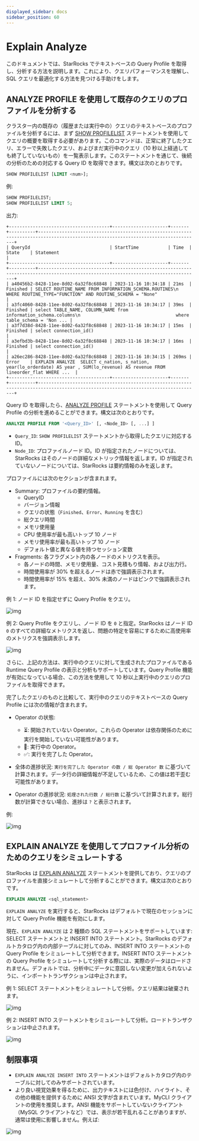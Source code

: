 ```yaml
---
displayed_sidebar: docs
sidebar_position: 60
---
```


# Explain Analyze

このドキュメントでは、StarRocks でテキストベースの Query Profile を取得し、分析する方法を説明します。これにより、クエリパフォーマンスを理解し、SQL クエリを最適化する方法を見つける手助けをします。

## ANALYZE PROFILE を使用して既存のクエリのプロファイルを分析する

クラスター内の既存の（履歴または実行中の）クエリのテキストベースのプロファイルを分析するには、まず [SHOW PROFILELIST](../../sql-reference/sql-statements/cluster-management/plan_profile/SHOW_PROFILELIST.md) ステートメントを使用してクエリの概要を取得する必要があります。このコマンドは、正常に終了したクエリ、エラーで失敗したクエリ、およびまだ実行中のクエリ（10 秒以上経過しても終了していないもの）を一覧表示します。このステートメントを通じて、後続の分析のための対応する Query ID を取得できます。構文は次のとおりです。

```SQL
SHOW PROFILELIST [LIMIT <num>];
```

例:

```SQL
SHOW PROFILELIST;
SHOW PROFILELIST LIMIT 5;
```

出力:

```plaintext
+--------------------------------------+---------------------+-------+----------+-----------------------------------------------------------------------------------------------------------------------------------+
| QueryId                              | StartTime           | Time  | State    | Statement                                                                                                                         |
+--------------------------------------+---------------------+-------+----------+-----------------------------------------------------------------------------------------------------------------------------------+
| a40456b2-8428-11ee-8d02-6a32f8c68848 | 2023-11-16 10:34:18 | 21ms  | Finished | SELECT ROUTINE_NAME FROM INFORMATION_SCHEMA.ROUTINES\n    WHERE ROUTINE_TYPE="FUNCTION" AND ROUTINE_SCHEMA = "None"               |
| a3fc4060-8428-11ee-8d02-6a32f8c68848 | 2023-11-16 10:34:17 | 39ms  | Finished | select TABLE_NAME, COLUMN_NAME from information_schema.columns\n                                    where table_schema = 'Non ... |
| a3f7d38d-8428-11ee-8d02-6a32f8c68848 | 2023-11-16 10:34:17 | 15ms  | Finished | select connection_id()                                                                                                            |
| a3efbd3b-8428-11ee-8d02-6a32f8c68848 | 2023-11-16 10:34:17 | 16ms  | Finished | select connection_id()                                                                                                            |
| a26ec286-8428-11ee-8d02-6a32f8c68848 | 2023-11-16 10:34:15 | 269ms | Error    | EXPLAIN ANALYZE  SELECT c_nation, s_nation, year(lo_orderdate) AS year , SUM(lo_revenue) AS revenue FROM lineorder_flat WHERE ...  |
+--------------------------------------+---------------------+-------+----------+-----------------------------------------------------------------------------------------------------------------------------------+
```

Query ID を取得したら、[ANALYZE PROFILE](../../sql-reference/sql-statements/cluster-management/plan_profile/ANALYZE_PROFILE.md) ステートメントを使用して Query Profile の分析を進めることができます。構文は次のとおりです。

```SQL
ANALYZE PROFILE FROM '<Query_ID>' [, <Node_ID> [, ...] ]
```

- `Query_ID`: `SHOW PROFILELIST` ステートメントから取得したクエリに対応する ID。
- `Node_ID`: プロファイルノード ID。ID が指定されたノードについては、StarRocks はそのノードの詳細なメトリック情報を返します。ID が指定されていないノードについては、StarRocks は要約情報のみを返します。

プロファイルには次のセクションが含まれます。

- Summary: プロファイルの要約情報。
  - QueryID
  - バージョン情報
  - クエリの状態（`Finished`、`Error`、`Running` を含む）
  - 総クエリ時間
  - メモリ使用量
  - CPU 使用率が最も高いトップ 10 ノード
  - メモリ使用率が最も高いトップ 10 ノード
  - デフォルト値と異なる値を持つセッション変数
- Fragments: 各フラグメント内の各ノードのメトリクスを表示。
  - 各ノードの時間、メモリ使用量、コスト見積もり情報、および出力行。
  - 時間使用率が 30% を超えるノードは赤で強調表示されます。
  - 時間使用率が 15% を超え、30% 未満のノードはピンクで強調表示されます。

例 1: ノード ID を指定せずに Query Profile をクエリ。

![img](../../_assets/Profile/text_based_profile_without_node_id.jpeg)

例 2: Query Profile をクエリし、ノード ID を `0` と指定。StarRocks はノード ID `0` のすべての詳細なメトリクスを返し、問題の特定を容易にするために高使用率のメトリクスを強調表示します。

![img](../../_assets/Profile/text_based_profile_with_node_id.jpeg)

さらに、上記の方法は、実行中のクエリに対して生成されたプロファイルである Runtime Query Profile の表示と分析もサポートしています。Query Profile 機能が有効になっている場合、この方法を使用して 10 秒以上実行中のクエリのプロファイルを取得できます。

完了したクエリのものと比較して、実行中のクエリのテキストベースの Query Profile には次の情報が含まれます。

- Operator の状態:
  - ⏳: 開始されていない Operator。これらの Operator は依存関係のために実行を開始していない可能性があります。
  - 🚀: 実行中の Operator。
  - ✅: 実行を完了した Operator。

- 全体の進捗状況: `実行を完了した Operator の数 / 総 Operator 数` に基づいて計算されます。データ行の詳細情報が不足しているため、この値は若干歪む可能性があります。

- Operator の進捗状況: `処理された行数 / 総行数` に基づいて計算されます。総行数が計算できない場合、進捗は `?` と表示されます。

例:

![img](../../_assets/Profile/text_based_runtime_profile.jpeg)

## EXPLAIN ANALYZE を使用してプロファイル分析のためのクエリをシミュレートする

StarRocks は [EXPLAIN ANALYZE](../../sql-reference/sql-statements/cluster-management/plan_profile/EXPLAIN_ANALYZE.md) ステートメントを提供しており、クエリのプロファイルを直接シミュレートして分析することができます。構文は次のとおりです。

```SQL
EXPLAIN ANALYZE <sql_statement>
```

`EXPLAIN ANALYZE` を実行すると、StarRocks はデフォルトで現在のセッションに対して Query Profile 機能を有効にします。

現在、`EXPLAIN ANALYZE` は 2 種類の SQL ステートメントをサポートしています: SELECT ステートメントと INSERT INTO ステートメント。StarRocks のデフォルトカタログ内の内部テーブルに対してのみ、INSERT INTO ステートメントの Query Profile をシミュレートして分析できます。INSERT INTO ステートメントの Query Profile をシミュレートして分析する際には、実際のデータはロードされません。デフォルトでは、分析中にデータに意図しない変更が加えられないように、インポートトランザクションは中止されます。

例 1: SELECT ステートメントをシミュレートして分析。クエリ結果は破棄されます。

![img](../../_assets/Profile/text_based_explain_analyze_select.jpeg)

例 2: INSERT INTO ステートメントをシミュレートして分析。ロードトランザクションは中止されます。

![img](../../_assets/Profile/text_based_explain_analyze_insert.jpeg)

## 制限事項

- `EXPLAIN ANALYZE INSERT INTO` ステートメントはデフォルトカタログ内のテーブルに対してのみサポートされています。
- より良い視覚効果を得るために、出力テキストには色付け、ハイライト、その他の機能を提供するために ANSI 文字が含まれています。MyCLI クライアントの使用を推奨します。ANSI 機能をサポートしていないクライアント（MySQL クライアントなど）では、表示が若干乱れることがありますが、通常は使用に影響しません。例えば:

![img](../../_assets/Profile/text_based_profile_not_aligned.jpeg)